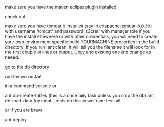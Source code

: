 make sure you have the maven eclipse plugin installed

check out

make sure you have tomcat 6 installed (say in c:\apache-tomcat-6.0.36)
with username 'tomcat' and password 's3cret' with manager role
if you have the install elsewhere or with other credentials, you will
need to create your own environment specific build-YOURMACHINE.properties
in the build directory. If you run 'ant clean' it will tell you the filename
it will look for in the first couple of lines of output.
Copy and existing one and change as neeed.

go to the db directory

run the server.bat

in a command  console or 

ant db-create-tables  (this is a once only task unless you drop the db)
ant db-load-data (optional - tests do this as well)
ant test-all

or if you are brave

ant deploy
